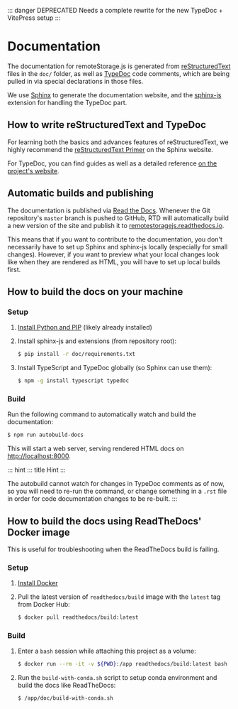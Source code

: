 ::: danger DEPRECATED
Needs a complete rewrite for the new TypeDoc + VitePress setup
:::

# Documentation

The documentation for remoteStorage.js is generated from
[reStructuredText](http://docutils.sourceforge.net/rst.html) files in
the `doc/` folder, as well as [TypeDoc](https://typedoc.org/) code
comments, which are being pulled in via special declarations in those
files.

We use [Sphinx](http://www.sphinx-doc.org/) to generate the
documentation website, and the
[sphinx-js](https://pypi.python.org/pypi/sphinx-js/) extension for
handling the TypeDoc part.

## How to write reStructuredText and TypeDoc

For learning both the basics and advances features of reStructuredText,
we highly recommend the [reStructuredText
Primer](http://www.sphinx-doc.org/en/stable/rest.html) on the Sphinx
website.

For TypeDoc, you can find guides as well as a detailed reference [on the
project\'s website](https://typedoc.org/).

## Automatic builds and publishing

The documentation is published via [Read the
Docs](https://readthedocs.org/). Whenever the Git repository\'s `master`
branch is pushed to GitHub, RTD will automatically build a new version
of the site and publish it to
[remotestoragejs.readthedocs.io](https://remotestoragejs.readthedocs.io).

This means that if you want to contribute to the documentation, you
don\'t necessarily have to set up Sphinx and sphinx-js locally
(especially for small changes). However, if you want to preview what
your local changes look like when they are rendered as HTML, you will
have to set up local builds first.

## How to build the docs on your machine

### Setup

1.  [Install Python and PIP](https://pip.pypa.io/en/stable/installing/)
    (likely already installed)

2.  Install sphinx-js and extensions (from repository root):

    ```sh
    $ pip install -r doc/requirements.txt
    ```

3.  Install TypeScript and TypeDoc globally (so Sphinx can use them):

    ```sh
    $ npm -g install typescript typedoc
    ```

### Build

Run the following command to automatically watch and build the
documentation:

```sh
$ npm run autobuild-docs
```

This will start a web server, serving rendered HTML docs on
<http://localhost:8000>.

::: hint
::: title
Hint
:::

The autobuild cannot watch for changes in TypeDoc comments as of now, so
you will need to re-run the command, or change something in a `.rst`
file in order for code documentation changes to be re-built.
:::

## How to build the docs using ReadTheDocs\' Docker image

This is useful for troubleshooting when the ReadTheDocs build is
failing.

### Setup

1.  [Install Docker](https://docs.docker.com/get-docker/)

2.  Pull the latest version of `readthedocs/build` image with the
    `latest` tag from Docker Hub:

    ```sh
    $ docker pull readthedocs/build:latest
    ```

### Build

1.  Enter a `bash` session while attaching this project as a volume:

    ```sh
    $ docker run --rm -it -v ${PWD}:/app readthedocs/build:latest bash
    ```

2.  Run the `build-with-conda.sh` script to setup conda environment and
    build the docs like ReadTheDocs:

    ```sh
    $ /app/doc/build-with-conda.sh
    ```
